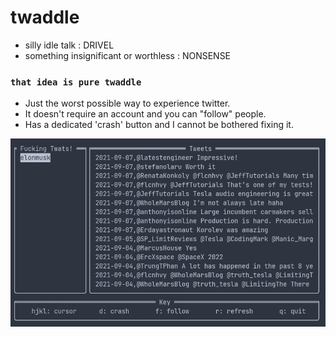 # twaddle

 - silly idle talk : DRIVEL
 - something insignificant or worthless : NONSENSE

### `that idea is pure twaddle`

- Just the worst possible way to experience twitter.
- It doesn't require an account and you can "follow" people.
- Has a dedicated 'crash' button and I cannot be bothered fixing it.

![twaddle](twaddle.png)
